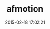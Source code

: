 ---
layout: post
title:  "afmotion"
repo:   "clayallsopp/AFMotion"
date:   2015-02-18 17:02:21
gemurl: https://github.com/clayallsopp/AFMotion
---